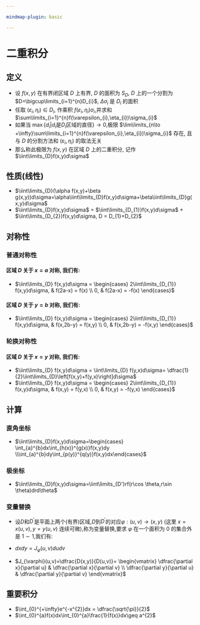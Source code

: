 ```yaml
---

mindmap-plugin: basic

---
```

# 二重积分

## 定义
- 设 $f(x,y)$ 在有界闭区域 $D$ 上有界, $D$ 的面积为 $S_{D}$, $D$ 上的一个分割为 $D=\bigcup\limits_{i=1}^{n}D_{i}$, $\Delta \sigma_{i}$ 是 $D_{i}$ 的面积
- 任取 $(\varepsilon_{i},\eta_{i})\in D_{i}$, 作乘积 $f(\varepsilon_{i},\eta_{i})\sigma_{i}$,并求和 $\sum\limits_{i=1}^{n}f(\varepsilon_{i},\eta_{i})\sigma_{i}$
- 如果当 $\max\{d_{i}|d_{i}\text{是}D_{i}\text{区域的直径}\}\to 0$,极限 $\lim\limits_{n\to +\infty}\sum\limits_{i=1}^{n}f(\varepsilon_{i},\eta_{i})\sigma_{i}$ 存在, 且与 $D$ 的分割方法和 $(\varepsilon_{i},\eta_{i})$ 的取法无关
- 那么称此极限为 $f(x,y)$ 在区域 $D$ 上的二重积分, 记作 $\iint\limits_{D}f(x,y)d\sigma$

## 性质(线性)
- $\iint\limits_{D}(\alpha f(x,y)+\beta g(x,y))d\sigma=\alpha\iint\limits_{D}f(x,y)d\sigma+\beta\iint\limits_{D}g(x,y)d\sigma$
- $\iint\limits_{D}f(x,y)d\sigma$ = $\iint\limits_{D_{1}}f(x,y)d\sigma$ + $\iint\limits_{D_{2}}f(x,y)d\sigma, D = D_{1}+D_{2}$

## 对称性
### 普通对称性
#### 区域 $D$ 关于 $x = a$ 对称, 我们有:
- $\iint\limits_{D} f(x,y)d\sigma = \begin{cases} 2\iint\limits_{D_{1}} f(x,y)d\sigma, & f(2a-x) = f(x) \\ 0, & f(2a-x) = -f(x)  \end{cases}$
#### 区域 $D$ 关于 $y = b$ 对称, 我们有:
- $\iint\limits_{D} f(x,y)d\sigma = \begin{cases} 2\iint\limits_{D_{1}} f(x,y)d\sigma, & f(x,2b-y) = f(x,y) \\ 0, & f(x,2b-y) = -f(x,y)  \end{cases}$
	
### 轮换对称性
#### 区域 $D$ 关于 $x = y$ 对称, 我们有:
- $\iint\limits_{D} f(x,y)d\sigma = \iint\limits_{D} f(y,x)d\sigma= \dfrac{1}{2}\iint\limits_{D}\left[f(x,y)+f(y,x)\right]d\sigma$
- $\iint\limits_{D} f(x,y)d\sigma = \begin{cases} 2\iint\limits_{D_{1}} f(x,y)d\sigma, & f(x,y) = f(y,x) \\ 0, & f(x,y) = -f(y,x)  \end{cases}$


## 计算

### 直角坐标
- $\iint\limits_{D}f(x,y)d\sigma=\begin{cases} \int_{a}^{b}dx\int_{h(x)}^{g(x)}f(x,y)dy \\\int_{a}^{b}dy\int_{p(y)}^{q(y)}f(x,y)dx\end{cases}$
### 极坐标
- $\iint\limits_{D}f(x,y)d\sigma=\iint\limits_{D'}rf(r\cos \theta,r\sin \theta)drd\theta$

### 变量替换
- 设$D$和$D^{'}$是平面上两个(有界)区域,$D$到$D^{'}$的对应$\varphi :(u,v)\rightarrow(x,y)$ (这里 $x=x(u,v),y=y(u,v)$ 连续可微),称为变量替换,要求 $\varphi$ 在一个面积为 $0$ 的集合外是 $1\sim 1$,我们有:

- $dxdy=J_{\varphi}(u,v)dudv$
- $J_{\varphi}(u,v)=\dfrac{D(x,y)}{D(u,v)}=
\begin{vmatrix}
	\dfrac{\partial x}{\partial u} & \dfrac{\partial x}{\partial v} \\
	\dfrac{\partial y}{\partial u} & \dfrac{\partial y}{\partial v}
\end{vmatrix}$
## 重要积分
- $\int_{0}^{+\infty}e^{-x^{2}}dx = \dfrac{\sqrt{\pi}}{2}$
- $\int_{0}^{a}f(x)dx\int_{0}^{a}\frac{1}{f(x)}dx\geq a^{2}$